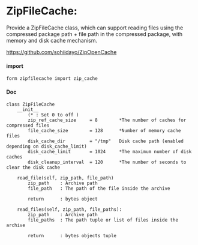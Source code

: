 # ZipFileCache:

Provide a ZipFileCache class, which can support reading files using the compressed package path + file path in the compressed package, with memory and disk cache mechanism.

https://github.com/sohiidayo/ZipOpenCache


#### import
    form zipfilecache import zip_cache



#### Doc
    class ZipFileCache
        __init__
            (* : Set 0 to off )
            zip_ref_cache_size     = 8        *The number of caches for compressed files
            file_cache_size        = 128      *Number of memory cache files
            disk_cache_dir         = "/tmp"   Disk cache path (enabled depending on disk_cache_limit)
            disk_cache_limit       = 1024     *The maximum number of disk caches
            disk_cleanup_interval  = 120      *The number of seconds to clear the disk cache

        read_file(self, zip_path, file_path)
            zip_path    : Archive path
            file_path   : The path of the file inside the archive

            return      : bytes object

        read_files(self, zip_path, file_paths):  
            zip_path    : Archive path
            file_paths  : The path tuple or list of files inside the archive

            return      : bytes objects tuple 
